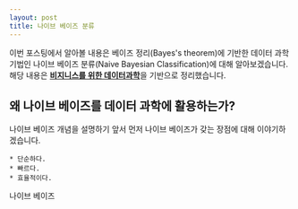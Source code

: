 ```yaml
---
layout: post
title: 나이브 베이즈 분류
---
```


 이번 포스팅에서 알아볼 내용은 베이즈 정리(Bayes's theorem)에 기반한 데이터 과학 기법인
 나이브 베이즈 분류(Naive Bayesian Classification)에 대해 알아보겠습니다.
 해당 내용은 [**비지니스를 위한 데이터과학**](http://www.hanbit.co.kr/store/books/look.php?p_code=B9423118473, "데이터 과학")을 기반으로 정리했습니다.
    
    

왜 나이브 베이즈를 데이터 과학에 활용하는가?
----------------------------------------
나이브 베이즈 개념을 설명하기 앞서 먼저 나이브 베이즈가 갖는 장점에 대해 이야기하겠습니다.   

    * 단순하다.   
    * 빠르다.   
    * 효율적이다.

나이브 베이즈
